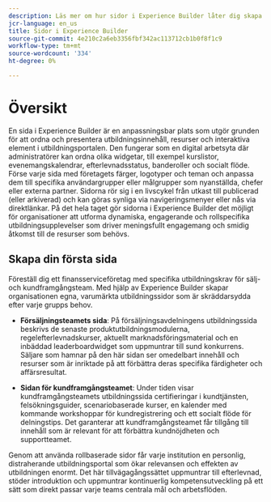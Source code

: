 ```yaml
---
description: Läs mer om hur sidor i Experience Builder låter dig skapa anpassningsbara utrymmen för att ordna och presentera utbildningsinnehåll, resurser och interaktiva element.
jcr-language: en_us
title: Sidor i Experience Builder
source-git-commit: 4e210c2a6eb3356fbf342ac113712cb1b0f8f1c9
workflow-type: tm+mt
source-wordcount: '334'
ht-degree: 0%

---
```



# Översikt

En sida i Experience Builder är en anpassningsbar plats som utgör grunden för att ordna och presentera utbildningsinnehåll, resurser och interaktiva element i utbildningsportalen. Den fungerar som en digital arbetsyta där administratörer kan ordna olika widgetar, till exempel kurslistor, evenemangskalendrar, efterlevnadsstatus, banderoller och socialt flöde.
Förse varje sida med företagets färger, logotyper och teman och anpassa dem till specifika användargrupper eller målgrupper som nyanställda, chefer eller externa partner. Sidorna rör sig i en livscykel från utkast till publicerad (eller arkiverad) och kan göras synliga via navigeringsmenyer eller nås via direktlänkar. På det hela taget gör sidorna i Experience Builder det möjligt för organisationer att utforma dynamiska, engagerande och rollspecifika utbildningsupplevelser som driver meningsfullt engagemang och smidig åtkomst till de resurser som behövs.

## Skapa din första sida

Föreställ dig ett finansserviceföretag med specifika utbildningskrav för sälj- och kundframgångsteam. Med hjälp av Experience Builder skapar organisationen egna, varumärkta utbildningssidor som är skräddarsydda efter varje grupps behov.

* **Försäljningsteamets sida**: På försäljningsavdelningens utbildningssida beskrivs de senaste produktutbildningsmodulerna, regelefterlevnadskurser, aktuellt marknadsföringsmaterial och en inbäddad leaderboardwidget som uppmuntrar till sund konkurrens. Säljare som hamnar på den här sidan ser omedelbart innehåll och resurser som är inriktade på att förbättra deras specifika färdigheter och affärsresultat.

* **Sidan för kundframgångsteamet**: Under tiden visar kundframgångsteamets utbildningssida certifieringar i kundtjänsten, felsökningsguider, scenariobaserade kurser, en kalender med kommande workshoppar för kundregistrering och ett socialt flöde för delningstips. Det garanterar att kundframgångsteamet får tillgång till innehåll som är relevant för att förbättra kundnöjdheten och supportteamet.

Genom att använda rollbaserade sidor får varje institution en personlig, distraherande utbildningsportal som ökar relevansen och effekten av utbildningen enormt. Det här tillvägagångssättet uppmuntrar till efterlevnad, stöder introduktion och uppmuntrar kontinuerlig kompetensutveckling på ett sätt som direkt passar varje teams centrala mål och arbetsflöden.
